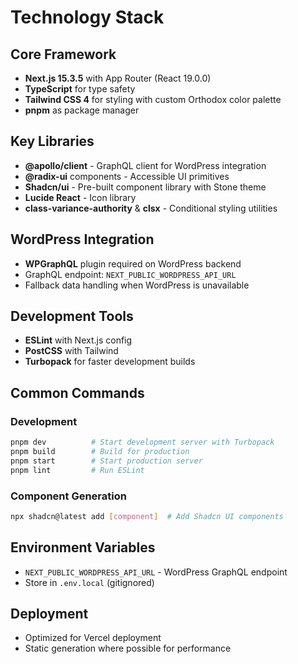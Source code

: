 # Technology Stack

## Core Framework
- **Next.js 15.3.5** with App Router (React 19.0.0)
- **TypeScript** for type safety
- **Tailwind CSS 4** for styling with custom Orthodox color palette
- **pnpm** as package manager

## Key Libraries
- **@apollo/client** - GraphQL client for WordPress integration
- **@radix-ui** components - Accessible UI primitives
- **Shadcn/ui** - Pre-built component library with Stone theme
- **Lucide React** - Icon library
- **class-variance-authority** & **clsx** - Conditional styling utilities

## WordPress Integration
- **WPGraphQL** plugin required on WordPress backend
- GraphQL endpoint: `NEXT_PUBLIC_WORDPRESS_API_URL`
- Fallback data handling when WordPress is unavailable

## Development Tools
- **ESLint** with Next.js config
- **PostCSS** with Tailwind
- **Turbopack** for faster development builds

## Common Commands

### Development
```bash
pnpm dev          # Start development server with Turbopack
pnpm build        # Build for production
pnpm start        # Start production server
pnpm lint         # Run ESLint
```

### Component Generation
```bash
npx shadcn@latest add [component]  # Add Shadcn UI components
```

## Environment Variables
- `NEXT_PUBLIC_WORDPRESS_API_URL` - WordPress GraphQL endpoint
- Store in `.env.local` (gitignored)

## Deployment
- Optimized for Vercel deployment
- Static generation where possible for performance